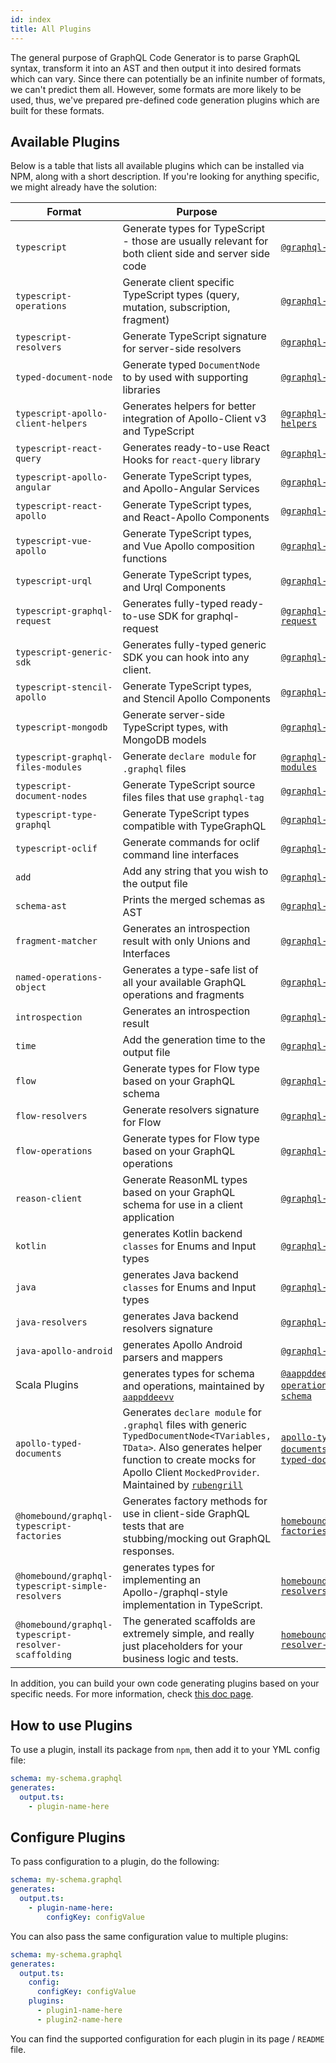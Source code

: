 ```yaml
---
id: index
title: All Plugins
---
```


The general purpose of GraphQL Code Generator is to parse GraphQL syntax, transform it into an AST and then output it into desired formats which can vary. Since there can potentially be an infinite number of formats, we can't predict them all. However, some formats are more likely to be used, thus, we've prepared pre-defined code generation plugins which are built for these formats.

## Available Plugins

Below is a table that lists all available plugins which can be installed via NPM, along with a short description. If you're looking for anything specific, we might already have the solution:

| Format                                               | Purpose                                                                                                                                                                                                                                                                    | Package Name & Docs                                                                                                                                       |
| ---------------------------------------------------- | -------------------------------------------------------------------------------------------------------------------------------------------------------------------------------------------------------------------------------------------------------------------------- | --------------------------------------------------------------------------------------------------------------------------------------------------------- |
| `typescript`                                         | Generate types for TypeScript - those are usually relevant for both client side and server side code                                                                                                                                                                       | [`@graphql-codegen/typescript`](./typescript.md)                                                                                                          |
| `typescript-operations`                              | Generate client specific TypeScript types (query, mutation, subscription, fragment)                                                                                                                                                                                        | [`@graphql-codegen/typescript-operations`](./typescript-operations.md)                                                                                    |
| `typescript-resolvers`                               | Generate TypeScript signature for server-side resolvers                                                                                                                                                                                                                    | [`@graphql-codegen/typescript-resolvers`](./typescript-resolvers.md)                                                                                      |
| `typed-document-node`                                | Generate typed `DocumentNode` to by used with supporting libraries                                                                                                                                                                                                         | [`@graphql-codegen/typed-document-node`](./typed-document-node.md)                                                                                        |
| `typescript-apollo-client-helpers`                   | Generates helpers for better integration of Apollo-Client v3 and TypeScript                                                                                                                                                                                                | [`@graphql-codegen/typescript-apollo-client-helpers`](./typescript-apollo-client-helpers.md)                                                              |
| `typescript-react-query`                             | Generates ready-to-use React Hooks for `react-query` library                                                                                                                                                                                                               | [`@graphql-codegen/typescript-react-query`](./typescript-react-query)                                                                                     |
| `typescript-apollo-angular`                          | Generate TypeScript types, and Apollo-Angular Services                                                                                                                                                                                                                     | [`@graphql-codegen/typescript-apollo-angular`](./typescript-apollo-angular.md)                                                                            |
| `typescript-react-apollo`                            | Generate TypeScript types, and React-Apollo Components                                                                                                                                                                                                                     | [`@graphql-codegen/typescript-react-apollo`](./typescript-react-apollo.md)                                                                                |
| `typescript-vue-apollo`                              | Generate TypeScript types, and Vue Apollo composition functions                                                                                                                                                                                                            | [`@graphql-codegen/typescript-vue-apollo`](./typescript-vue-apollo.md)                                                                                    |
| `typescript-urql`                                    | Generate TypeScript types, and Urql Components                                                                                                                                                                                                                             | [`@graphql-codegen/typescript-urql`](./typescript-urql.md)                                                                                                |
| `typescript-graphql-request`                         | Generates fully-typed ready-to-use SDK for graphql-request                                                                                                                                                                                                                 | [`@graphql-codegen/typescript-graphql-request`](./typescript-graphql-request.md)                                                                          |
| `typescript-generic-sdk`                             | Generates fully-typed generic SDK you can hook into any client.                                                                                                                                                                                                            | [`@graphql-codegen/typescript-generic-sdk`](./typescript-generic-sdk.md)                                                                                  |
| `typescript-stencil-apollo`                          | Generate TypeScript types, and Stencil Apollo Components                                                                                                                                                                                                                   | [`@graphql-codegen/typescript-stencil-apollo`](./typescript-stencil-apollo.md)                                                                            |
| `typescript-mongodb`                                 | Generate server-side TypeScript types, with MongoDB models                                                                                                                                                                                                                 | [`@graphql-codegen/typescript-mongodb`](./typescript-mongodb.md)                                                                                          |
| `typescript-graphql-files-modules`                   | Generate `declare module` for `.graphql` files                                                                                                                                                                                                                             | [`@graphql-codegen/typescript-graphql-files-modules`](./typescript-graphql-files-modules.md)                                                              |
| `typescript-document-nodes`                          | Generate TypeScript source files files that use `graphql-tag`                                                                                                                                                                                                              | [`@graphql-codegen/typescript-document-nodes`](./typescript-document-nodes.md)                                                                            |
| `typescript-type-graphql`                            | Generate TypeScript types compatible with TypeGraphQL                                                                                                                                                                                                                      | [`@graphql-codegen/typescript-type-graphql`](./typescript-type-graphql.md)                                                                                |
| `typescript-oclif`                                   | Generate commands for oclif command line interfaces                                                                                                                                                                                                                        | [`@graphql-codegen/typescript-oclif`](./typescript-oclif.md)                                                                                              |
| `add`                                                | Add any string that you wish to the output file                                                                                                                                                                                                                            | [`@graphql-codegen/add`](./add.md)                                                                                                                        |
| `schema-ast`                                         | Prints the merged schemas as AST                                                                                                                                                                                                                                           | [`@graphql-codegen/schema-ast`](./schema-ast.md)                                                                                                          |
| `fragment-matcher`                                   | Generates an introspection result with only Unions and Interfaces                                                                                                                                                                                                          | [`@graphql-codegen/fragment-matcher`](./fragment-matcher.md)                                                                                              |
| `named-operations-object`                            | Generates a type-safe list of all your available GraphQL operations and fragments                                                                                                                                                                                          | [`@graphql-codegen/named-operations-object`](./named-operations-object.md)                                                                                |
| `introspection`                                      | Generates an introspection result                                                                                                                                                                                                                                          | [`@graphql-codegen/introspection`](./introspection.md)                                                                                                    |
| `time`                                               | Add the generation time to the output file                                                                                                                                                                                                                                 | [`@graphql-codegen/time`](./time.md)                                                                                                                      |
| `flow`                                               | Generate types for Flow type based on your GraphQL schema                                                                                                                                                                                                                  | [`@graphql-codegen/flow`](./flow.md)                                                                                                                      |
| `flow-resolvers`                                     | Generate resolvers signature for Flow                                                                                                                                                                                                                                      | [`@graphql-codegen/flow-resolvers`](./flow-resolvers.md)                                                                                                  |
| `flow-operations`                                    | Generate types for Flow type based on your GraphQL operations                                                                                                                                                                                                              | [`@graphql-codegen/flow-operations`](./flow-operations.md)                                                                                                |
| `reason-client`                                      | Generate ReasonML types based on your GraphQL schema for use in a client application                                                                                                                                                                                       | [`@graphql-codegen/reason-client`](./reason-client.md)                                                                                                    |
| `kotlin`                                             | generates Kotlin backend `classes` for Enums and Input types                                                                                                                                                                                                               | [`@graphql-codegen/kotlin`](./kotlin.md)                                                                                                                  |
| `java`                                               | generates Java backend `classes` for Enums and Input types                                                                                                                                                                                                                 | [`@graphql-codegen/java`](./java.md)                                                                                                                      |
| `java-resolvers`                                     | generates Java backend resolvers signature                                                                                                                                                                                                                                 | [`@graphql-codegen/java-resolvers`](./java-resolvers.md)                                                                                                  |
| `java-apollo-android`                                | generates Apollo Android parsers and mappers                                                                                                                                                                                                                               | [`@graphql-codegen/java-apollo-android`](./java-apollo-android.md)                                                                                        |
| Scala Plugins                                        | generates types for schema and operations, maintained by [`aappddeevv`](https://github.com/aappddeevv)                                                                                                                                                                     | [`@aappddeevvv/graphql-code-scala-operations`,`@aappddeevvv/graphql-code-scala-schema`](https://github.com/aappddeevv/graphql-codegen-scala)              |
| `apollo-typed-documents`                             | Generates `declare module` for `.graphql` files with generic `TypedDocumentNode<TVariables, TData>`. Also generates helper function to create mocks for Apollo Client `MockedProvider`. Maintained by [`rubengrill`](https://github.com/rubengrill/apollo-typed-documents) | [`apollo-typed-documents/lib/codegenTypedDocuments`,`apollo-typed-documents/lib/codegenApolloMock`](https://github.com/rubengrill/apollo-typed-documents) |
| `@homebound/graphql-typescript-factories`            | Generates factory methods for use in client-side GraphQL tests that are stubbing/mocking out GraphQL responses.                                                                                                                                                            | [`homebound-team/graphql-typescript-factories`](https://github.com/homebound-team/graphql-typescript-factories)                                           |
| `@homebound/graphql-typescript-simple-resolvers`     | generates types for implementing an Apollo-/graphql-style implementation in TypeScript.                                                                                                                                                                                    | [`homebound-team/graphql-typescript-simple-resolvers`](https://github.com/homebound-team/graphql-typescript-simple-resolvers)                             |
| `@homebound/graphql-typescript-resolver-scaffolding` | The generated scaffolds are extremely simple, and really just placeholders for your business logic and tests.                                                                                                                                                              | [`homebound-team/graphql-typescript-resolver-scaffolding`](https://github.com/homebound-team/graphql-typescript-resolver-scaffolding)                     |

In addition, you can build your own code generating plugins based on your specific needs. For more information, check [this doc page](../custom-codegen/index.md).

## How to use Plugins

To use a plugin, install its package from `npm`, then add it to your YML config file:

```yml
schema: my-schema.graphql
generates:
  output.ts:
    - plugin-name-here
```

## Configure Plugins

To pass configuration to a plugin, do the following:

```yml
schema: my-schema.graphql
generates:
  output.ts:
    - plugin-name-here:
        configKey: configValue
```

You can also pass the same configuration value to multiple plugins:

```yml
schema: my-schema.graphql
generates:
  output.ts:
    config:
      configKey: configValue
    plugins:
      - plugin1-name-here
      - plugin2-name-here
```

You can find the supported configuration for each plugin in its page / `README` file.

